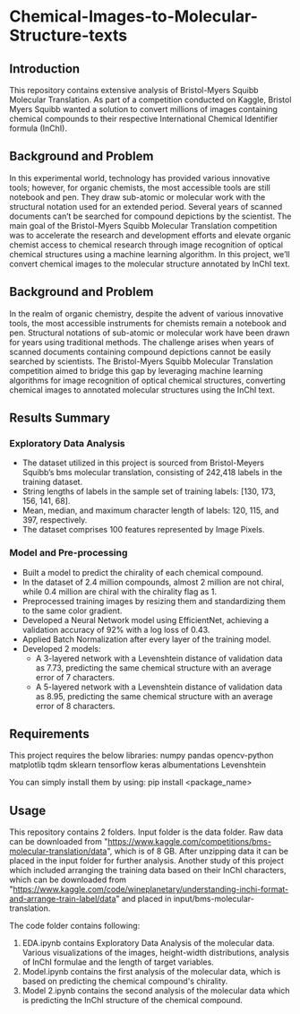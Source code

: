 # Chemical-Images-to-Molecular-Structure-texts

## Introduction
This repository contains extensive analysis of Bristol-Myers Squibb Molecular Translation. As part of a competition conducted on Kaggle, Bristol Myers Squibb wanted a solution to convert millions of images containing chemical compounds to their respective International Chemical Identifier formula (InChI).

## Background and Problem
In this experimental world, technology has provided various innovative tools; however, for organic chemists, the most accessible tools are still notebook and pen. They draw sub-atomic or molecular work with the structural notation used for an extended period. Several years of scanned documents can’t be searched for compound depictions by the scientist. The main goal of the Bristol-Myers Squibb Molecular Translation competition was to accelerate the research and development efforts and elevate organic chemist access to chemical research through image recognition of optical chemical structures using a machine learning algorithm. 
In this project, we’ll convert chemical images to the molecular structure annotated by InChI text.

## Background and Problem
In the realm of organic chemistry, despite the advent of various innovative tools, the most accessible instruments for chemists remain a notebook and pen. Structural notations of sub-atomic or molecular work have been drawn for years using traditional methods. The challenge arises when years of scanned documents containing compound depictions cannot be easily searched by scientists. The Bristol-Myers Squibb Molecular Translation competition aimed to bridge this gap by leveraging machine learning algorithms for image recognition of optical chemical structures, converting chemical images to annotated molecular structures using the InChI text.

## Results Summary
### Exploratory Data Analysis
- The dataset utilized in this project is sourced from Bristol-Meyers Squibb’s bms molecular translation, consisting of 242,418 labels in the training dataset.
- String lengths of labels in the sample set of training labels: [130, 173, 156, 141, 68].
- Mean, median, and maximum character length of labels: 120, 115, and 397, respectively.
- The dataset comprises 100 features represented by Image Pixels.

### Model and Pre-processing
- Built a model to predict the chirality of each chemical compound.
- In the dataset of 2.4 million compounds, almost 2 million are not chiral, while 0.4 million are chiral with the chirality flag as 1.
- Preprocessed training images by resizing them and standardizing them to the same color gradient.
- Developed a Neural Network model using EfficientNet, achieving a validation accuracy of 92% with a log loss of 0.43.
- Applied Batch Normalization after every layer of the training model.
- Developed 2 models:
  - A 3-layered network with a Levenshtein distance of validation data as 7.73, predicting the same chemical structure with an average error of 7 characters.
  - A 5-layered network with a Levenshtein distance of validation data as 8.95, predicting the same chemical structure with an average error of 8 characters.

## Requirements
This project requires the below libraries:
numpy
pandas
opencv-python
matplotlib
tqdm
sklearn
tensorflow
keras
albumentations
Levenshtein

You can simply install them by using:
pip install <package_name>

## Usage

This repository contains 2 folders. Input folder is the data folder. Raw data can be downloaded from "https://www.kaggle.com/competitions/bms-molecular-translation/data", which is of 8 GB. After unzipping data it can be placed in the input folder for further analysis. Another study of this project which included arranging the training data based on their InChI characters, which can be downloaded from "https://www.kaggle.com/code/wineplanetary/understanding-inchi-format-and-arrange-train-label/data" and placed in input/bms-molecular-translation.

The code folder contains following:
1. EDA.ipynb contains Exploratory Data Analysis of the molecular data. Various visualizations of the images, height-width distributions, analysis of InChI formulae and the length of target variables.
2. Model.ipynb contains the first analysis of the molecular data, which is based on predicting the chemical compound's chirality. 
3. Model 2.ipynb contains the second analysis of the molecular data which is predicting the InChI structure of the chemical compound.
